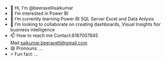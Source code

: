 - 👋 Hi, I’m @beeravellisaikumar
- 👀 I’m interested in Power BI
- 🌱 I’m currently learning Power BI SQL Server Excel and Data Anlysis 
- 💞️ I’m looking to collaborate on creating dashboards, Visual Insights fior busniess intelligence
- 📫 How to reach me Contact:8187007845 Mail:saikumar.beeravelli@gmail.com
- 😄 Pronouns: ...
- ⚡ Fun fact: ...

<!---
beeravellisaikumar/beeravellisaikumar is a ✨ special ✨ repository because its `README.md` (this file) appears on your GitHub profile.
You can click the Preview link to take a look at your changes.
--->
